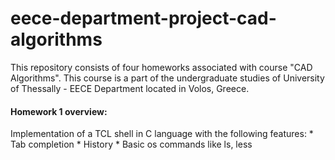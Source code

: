 # eece-department-project-cad-algorithms
 
This repository consists of four homeworks associated with course "CAD Algorithms".  This course is a part of the undergraduate studies of University of Thessally - EECE Department located in Volos, Greece.

#### Homework 1 overview: 

Implementation of a TCL shell in C language with the following features:
    * Tab completion
    * History
    * Basic os commands like ls, less
